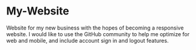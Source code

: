 # My-Website
Website for my new business with the hopes of becoming a responsive website. I would like to use the GitHub community to help
me optimize for web and mobile, and include account sign in and logout features.
